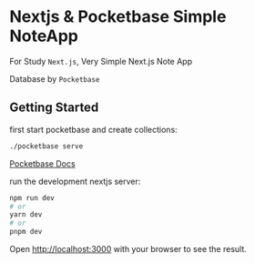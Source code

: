 # Nextjs & Pocketbase Simple NoteApp

For Study `Next.js`, Very Simple Next.js Note App

Database by `Pocketbase`

## Getting Started

first start pocketbase and create collections:

```bash
./pocketbase serve
```

[Pocketbase Docs](https://pocketbase.io/docs/)

run the development nextjs server:

```bash
npm run dev
# or
yarn dev
# or
pnpm dev
```

Open [http://localhost:3000](http://localhost:3000) with your browser to see the result.
